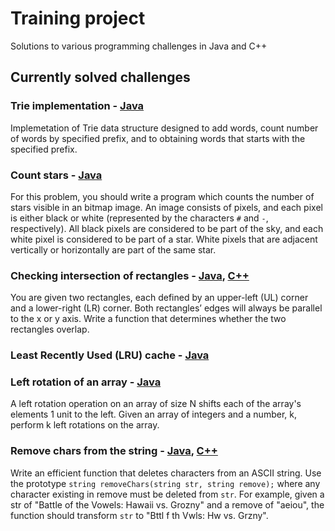 # Training project

Solutions to various programming challenges in Java and C++

## Currently solved challenges

### Trie implementation - [Java](java/src/main/java/ru/nk/training/Trie.java)

Implemetation of Trie data structure designed to add words, count number of words by specified prefix, and to obtaining words that starts with the specified prefix.

### Count stars - [Java](java/src/main/java/ru/nk/training/StarCounter.java)

For this problem, you should write a program which counts the number of stars visible in an bitmap image. An image consists of pixels, and each pixel is either black or white (represented by the characters `#` and `-`, respectively). All black pixels are considered to be part of the sky, and each white pixel is considered to be part of a star. White pixels that are adjacent vertically or horizontally are part of the same star.

### Checking intersection of rectangles - [Java](java/src/main/java/ru/nk/training/RectangleIntersectionChecker.java), [C++](cpp/src/rectangles_intersect.cpp)

You are given two rectangles, each defined by an upper-left (UL) corner and a lower-right (LR) corner. Both rectangles’ edges will always be parallel to the x or y axis. Write a function that determines whether the two rectangles overlap.

### Least Recently Used (LRU) cache - [Java](java/src/main/java/ru/nk/training/LruCache.java)

### Left rotation of an array - [Java](java/src/main/java/ru/nk/training/LeftRotation.java)

A left rotation operation on an array of size N shifts each of the array's elements 1 unit to the left. Given an array of integers and a number, k, perform k left rotations on the array.

### Remove chars from the string - [Java](java/src/main/java/ru/nk/training/Strings/CharRemover.java), [C++](cpp/src/remove_chars.cpp)

Write an efficient function that deletes characters from an ASCII string. Use the prototype `string removeChars(string str, string remove);` where any character existing in remove must be deleted from `str`. For example, given a str of "Battle of the Vowels: Hawaii vs. Grozny" and a remove of "aeiou", the function should transform `str` to "Bttl f th Vwls: Hw vs. Grzny".
